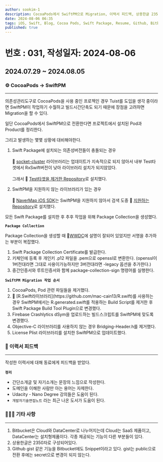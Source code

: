 ```yaml
---
author: sookim-1
description: CocoaPods에서 SwiftPM으로 Migration, 이력서 피드백, 상용한글 2350자, Github gist, Bitbucket Snippet
date: 2024-08-06 06:35
tags: iOS, Swift, Blog, Cocoa Pods, Swift Package, Resume, Github, Bitbucket
published: true
---
```

# 번호 : 031, 작성일자: 2024-08-06
## 2024.07.29 ~ 2024.08.05
### ⚙️ CocoaPods → SwiftPM

---

의존성관리도구로 CocoaPods을 사용 중인 프로젝인 경우 Tuist를 도입을 생각 중이라면 SwiftPM이 작업하기 수월하고 빌드시간단축도 되기 때문에 장점을 고려하면 Migration을 할 수 있다.

일단 CocoaPods에서 SwiftPM으로 전환한다면 프로젝트에서 설치된 Pod과 Product를 정리한다.

그리고 발생하는 몇몇 상황에 대비해야한다.

1. Swift Package에 설치되는 의존성버전들이 충돌되는 경우<br></br>🔗 [socket-cluster](https://github.com/sacOO7/socketcluster-client-swift) 라이브러리는 업데이트가 지속적으로 되지 않아서 내부 Test타겟에서 RxSwift버전이 낮아 라이브러리 설치가 되지않았다.<br></br>그래서 🔗 [Test타겟을 제거한 Repository](https://github.com/sookim-1/socketcluster-client-swift)로 설치했다.


2. SwiftPM을 지원하지 않는 라이브러리가 있는 경우<br></br>🔗 [NaverMap iOS SDK](https://github.com/navermaps/ios-map-sdk)는 SwiftPM을 지원하지 않아서 검색 도중 🔗 [지원하는 Repository](https://github.com/jaemyeong/NMapsMap)로 설치했다.


모든 Swift Package를 설치한 후 추후 작업을 위해 Package Collection을 생성했다.

**`Package Collection`**

Package Collection을 생성할 때 🔗[WWDC](https://developer.apple.com/videos/play/wwdc2021/10197/)에 설명이 잘되어 있었지만 서명을 추가하는 부분이 복잡했다.

<ol> 
   <li>Swift Package Collection Certificate를 발급한다.</li>  
   <li>키체인에 등록 후 개인키 .p12 파일을 .pem으로 openssl로 변환한다. (openssl이 1버전대라면 그대로 사용이가능하지만 3버전대라면 -legacy 옵션을 추가한다.)</li>  
   <li>중간인증서와 루트인증서와 함께 package-collection-sign 명령어를 실행한다.</li>
</ol>

**`SwiftPM Migration 작업 순서`**

<ol> 
   <li>CocoaPods, Pod 관련 파일들을 제거했다.</li>  
   <li>🔗 [R.Swift라이브러리](https://github.com/mac-cain13/R.swift)를 사용하는 경우 SwiftPM에서는 R.generated.swift를 적용하는 Build Script를 제거한 후 Swift Package Build Tool Plugin으로 변경했다.</li>  
   <li>Firebase Crashlytics dSym을 업로드하는 빌드스크립트를 SwiftPM에 맞도록 변경했다.</li>
   <li>Objective-C 라이브러리를 사용하지 않는 경우 Bridging-Header.h를 제거했다.</li>
   <li>License Plist 라이브러리를 설치한 SwiftPM으로 업데이트했다.</li>
</ol>

### 📃 이력서 피드백

---

작성한 이력서에 대해 동료에게 피드백을 받았다.



**`정리`**

- 간단소개글 및 자기소개는 문장의 느낌으로 작성한다.
- 도메인을 이해한 사람만 아는 용어는 자제한다.
- Udacity - Nano Degree 강의들은 도움이 된다.
- `개발자기술면접노트` 라는 최근 나온 도서가 도움이 된다.


### 🙋🏻‍♂️ 기타 사항

---

1. Bitbucket은 Cloud와 DataCenter로 나누어지는데 Cloud는 SaaS 제품이고, DataCenter는 설치형제품이다. 각종 제공되는 기능이 다른 부분들이 있다.
2. 상용한글은 2350자로 구성되어있다.
3. Github gist 같은 기능을 Bitbucket에도 Snippet이라고 있다. gist는 public으로 전환 후에는 secret으로 변경이 되지 않는다.
